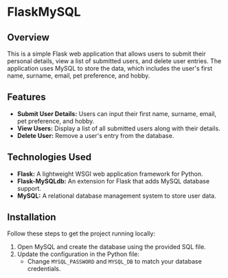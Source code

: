# FlaskMySQL

## Overview

This is a simple Flask web application that allows users to submit their personal details, view a list of submitted users, and delete user entries. The application uses MySQL to store the data, which includes the user's first name, surname, email, pet preference, and hobby.

## Features

- **Submit User Details:** Users can input their first name, surname, email, pet preference, and hobby.
- **View Users:** Display a list of all submitted users along with their details.
- **Delete User:** Remove a user's entry from the database.

## Technologies Used

- **Flask:** A lightweight WSGI web application framework for Python.
- **Flask-MySQLdb:** An extension for Flask that adds MySQL database support.
- **MySQL:** A relational database management system to store user data.

## Installation

Follow these steps to get the project running locally:

1. Open MySQL and create the database using the provided SQL file.
2. Update the configuration in the Python file:
   - Change `MYSQL_PASSWORD` and `MYSQL_DB` to match your database credentials.

